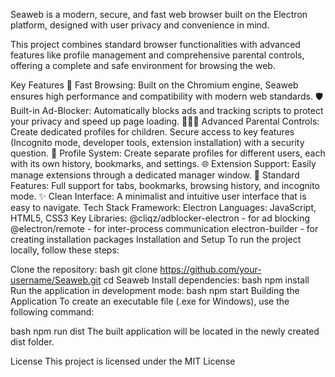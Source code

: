 Seaweb is a modern, secure, and fast web browser built on the Electron platform, designed with user privacy and convenience in mind.

This project combines standard browser functionalities with advanced features like profile management and comprehensive parental controls, offering a complete and safe environment for browsing the web.

Key Features
🚀 Fast Browsing: Built on the Chromium engine, Seaweb ensures high performance and compatibility with modern web standards.
🛡️ Built-in Ad-Blocker: Automatically blocks ads and tracking scripts to protect your privacy and speed up page loading.
👨‍👩‍👧 Advanced Parental Controls:
Create dedicated profiles for children.
Secure access to key features (Incognito mode, developer tools, extension installation) with a security question.
👥 Profile System: Create separate profiles for different users, each with its own history, bookmarks, and settings.
🌐 Extension Support: Easily manage extensions through a dedicated manager window.
🔖 Standard Features: Full support for tabs, bookmarks, browsing history, and incognito mode.
✨ Clean Interface: A minimalist and intuitive user interface that is easy to navigate.
Tech Stack
Framework: Electron
Languages: JavaScript, HTML5, CSS3
Key Libraries:
@cliqz/adblocker-electron - for ad blocking
@electron/remote - for inter-process communication
electron-builder - for creating installation packages
Installation and Setup
To run the project locally, follow these steps:

Clone the repository:
bash
git clone https://github.com/your-username/Seaweb.git
cd Seaweb
Install dependencies:
bash
npm install
Run the application in development mode:
bash
npm start
Building the Application
To create an executable file (.exe for Windows), use the following command:

bash
npm run dist
The built application will be located in the newly created dist folder.

License
This project is licensed under the MIT License
